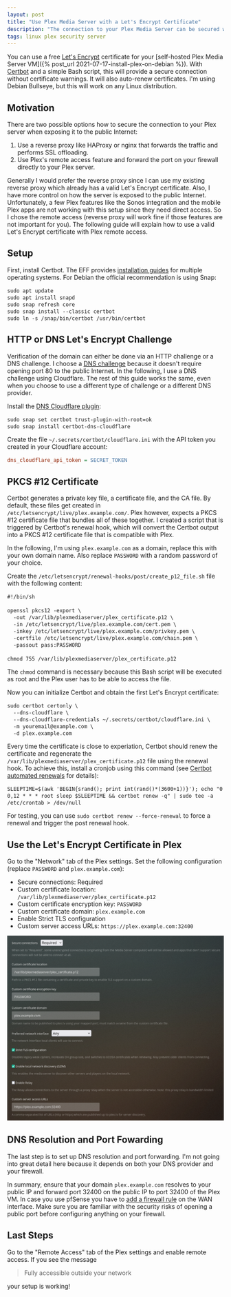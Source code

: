 ```yaml
---
layout: post
title: "Use Plex Media Server with a Let's Encrypt Certificate"
description: "The connection to your Plex Media Server can be secured with a Let's Encrypt certificate and certificate auto-renewal through certbot."
tags: linux plex security server
---
```


You can use a free [Let's Encrypt](https://letsencrypt.org) certificate for your
[self-hosted Plex Media Server VM]({% post_url 2021-07-17-install-plex-on-debian %}). With
[Certbot](https://certbot.eff.org) and a simple Bash script, this will provide a secure connection without certificate
warnings. It will also auto-renew certificates. I'm using Debian Bullseye, but this will work on any Linux distribution.

## Motivation

There are two possible options how to secure the connection to your Plex server when exposing it to the public Internet:

1. Use a reverse proxy like HAProxy or nginx that forwards the traffic and performs SSL offloading.
2. Use Plex's remote access feature and forward the port on your firewall directly to your Plex server.

Generally I would prefer the reverse proxy since I can use my existing reverse proxy which already has a valid Let's
Encrypt certificate. Also, I have more control on how the server is exposed to the public Internet. Unfortunately, a few
Plex features like the Sonos integration and the mobile Plex apps are not working with this setup since they need direct
access. So I chose the remote access (reverse proxy will work fine if those features are not important for you). The
following guide will explain how to use a valid Let's Encrypt certificate with Plex remote access.

## Setup

First, install Certbot. The EFF provides [installation guides](https://certbot.eff.org/instructions) for multiple
operating systems. For Debian the official recommendation is using Snap:

```shell
sudo apt update
sudo apt install snapd
sudo snap refresh core
sudo snap install --classic certbot
sudo ln -s /snap/bin/certbot /usr/bin/certbot
```

## HTTP or DNS Let's Encrypt Challenge

Verification of the domain can either be done via an HTTP challenge or a DNS challenge. I choose a
[DNS challenge](https://certbot.eff.org/docs/using.html#dns-plugins) because it doesn't require opening port 80 to the
public Internet. In the following, I use a DNS challenge using Cloudflare. The rest of this guide works the same, even
when you choose to use a different type of challenge or a different DNS provider.

Install the [DNS Cloudflare plugin](https://certbot-dns-cloudflare.readthedocs.io/en/stable/):

```shell
sudo snap set certbot trust-plugin-with-root=ok
sudo snap install certbot-dns-cloudflare
```

Create the file `~/.secrets/certbot/cloudflare.ini` with the API token you created in your Cloudflare account:

```ini
dns_cloudflare_api_token = SECRET_TOKEN
```

## PKCS #12 Certificate

Certbot generates a private key file, a certificate file, and the CA file. By default, these files get created in
`/etc/letsencrypt/live/plex.example.com/`. Plex however, expects a PKCS #12 certificate file that bundles all of these
together. I created a script that is triggered by Certbot's renewal hook, which will convert the Certbot output into a
PKCS #12 certificate file that is compatible with Plex.

In the following, I'm using `plex.example.com` as a domain, replace this with your own domain name. Also replace
`PASSWORD` with a random password of your choice.

Create the `/etc/letsencrypt/renewal-hooks/post/create_p12_file.sh` file with the following content:

```shell
#!/bin/sh

openssl pkcs12 -export \
  -out /var/lib/plexmediaserver/plex_certificate.p12 \
  -in /etc/letsencrypt/live/plex.example.com/cert.pem \
  -inkey /etc/letsencrypt/live/plex.example.com/privkey.pem \
  -certfile /etc/letsencrypt/live/plex.example.com/chain.pem \
  -passout pass:PASSWORD

chmod 755 /var/lib/plexmediaserver/plex_certificate.p12
```

The `chmod` command is necessary because this Bash script will be executed as root and the Plex user has to be able to
access the file.

Now you can initialize Certbot and obtain the first Let's Encrypt certificate:

```shell
sudo certbot certonly \
  --dns-cloudflare \
  --dns-cloudflare-credentials ~/.secrets/certbot/cloudflare.ini \
  -m youremail@example.com \
  -d plex.example.com
```

Every time the certificate is close to experiation, Certbot should renew the certificate and regenerate the
`/var/lib/plexmediaserver/plex_certificate.p12` file using the renewal hook. To achieve this, install a cronjob using
this command (see [Certbot automated renewals](https://certbot.eff.org/docs/using.html#setting-up-automated-renewal)
for details):

```shell
SLEEPTIME=$(awk 'BEGIN{srand(); print int(rand()*(3600+1))}'); echo "0 0,12 * * * root sleep $SLEEPTIME && certbot renew -q" | sudo tee -a /etc/crontab > /dev/null
```

For testing, you can use `sudo certbot renew --force-renewal` to force a renewal and trigger the post renewal hook.

## Use the Let's Encrypt Certificate in Plex

Go to the "Network" tab of the Plex settings. Set the following configuration (replace `PASSWORD` and `plex.example.com`):

* Secure connections: Required
* Custom certificate location: `/var/lib/plexmediaserver/plex_certificate.p12`
* Custom certificate encryption key: `PASSWORD`
* Custom certificate domain: `plex.example.com`
* Enable Strict TLS configuration
* Custom server access URLs: `https://plex.example.com:32400`

![Plex Network PKCS #12 Certificate](/assets/images/plex-network-p12-certificate.png)

## DNS Resolution and Port Fowarding

The last step is to set up DNS resolution and port forwarding. I'm not going into great detail here because it depends
on both your DNS provider and your firewall.

In summary, ensure that your domain `plex.example.com` resolves to your public IP and forward port 32400 on the public
IP to port 32400 of the Plex VM. In case you use pfSense you have to
[add a firewall rule](https://docs.netgate.com/pfsense/en/latest/firewall/rule-list-intro.html) on the WAN interface.
Make sure you are familiar with the security risks of opening a public port before configuring anything on your firewall.

## Last Steps

Go to the "Remote Access" tab of the Plex settings and enable remote access. If you see the message

> Fully accessible outside your network

your setup is working!
